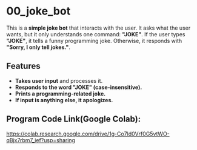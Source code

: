 # 00_joke_bot
This is a **simple joke bot** that interacts with the user. It asks what the user wants, but it only understands one command: **"JOKE"**. If the user types **"JOKE"**, it tells a funny programming joke. Otherwise, it responds with **"Sorry, I only tell jokes."**.

## Features
- **Takes user input** and processes it.
- **Responds to the word "JOKE" (case-insensitive).**
- **Prints a programming-related joke.**
- **If input is anything else, it apologizes.**

## Program Code Link(Google Colab):
https://colab.research.google.com/drive/1g-Co7ld0Vrf0G5vtWO-qBjx7rbm7_ief?usp=sharing